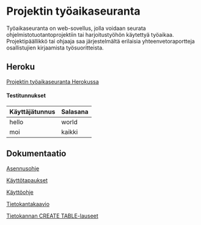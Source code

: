 # Projektin työaikaseuranta

Työaikaseuranta on web-sovellus, jolla voidaan seurata ohjelmistotuotantoprojektiin tai harjoitustyöhön käytettyä työaikaa. Projektipäällikkö tai ohjaaja saa järjestelmältä erilaisia yhteenvetoraportteja osallistujien kirjaamista työsuoritteista.


## Heroku

[Projektin työaikaseuranta Herokussa](https://tyoaikaseuranta.herokuapp.com/)


#### Testitunnukset

|Käyttäjätunnus|Salasana|
|--------------|--------|
|hello         |world   |
|moi           |kaikki  |


## Dokumentaatio

[Asennusohje](https://github.com/isopoju/tyoaikaseuranta/blob/master/documentation/installation.md)

[Käyttötapaukset](https://github.com/isopoju/tyoaikaseuranta/blob/master/documentation/userstories.md)

[Käyttöohje](https://github.com/isopoju/tyoaikaseuranta/blob/master/documentation/userguide.md)

[Tietokantakaavio](https://github.com/isopoju/tyoaikaseuranta/blob/master/documentation/tietokantakaavio.png)

[Tietokannan CREATE TABLE-lauseet](https://github.com/isopoju/tyoaikaseuranta/blob/master/documentation/create_tables.md)